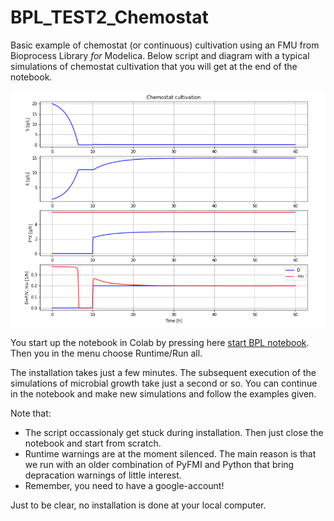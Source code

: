 # BPL_TEST2_Chemostat

Basic example of chemostat (or continuous) cultivation using an FMU from Bioprocess Library *for* Modelica. 
Below script and diagram with a typical simulations of chemostat cultivation that you will get at the end of the notebook.

![](Fig1_BPL_TEST2_Chemostat_nominal.png)

You start up the notebook in Colab by pressing here
[start BPL notebook](https://colab.research.google.com/github/janpeter19/BPL_TEST2_Chemostat/blob/main/BPL_TEST2_Chemostat_with_PyFMI_274_py_3713_v1.ipynb).
Then you in the menu choose Runtime/Run all.

The installation takes just a few minutes. The subsequent execution of the simulations of microbial growth take just a second or so. You can continue in the notebook and make new simulations and follow the examples given.

Note that:
* The script occassionaly get stuck during installation. Then just close the notebook and start from scratch.
* Runtime warnings are at the moment silenced. The main reason is that we run with an older combination of PyFMI and Python that bring depracation warnings of little interest. 
* Remember, you need to have a google-account!

Just to be clear, no installation is done at your local computer.
